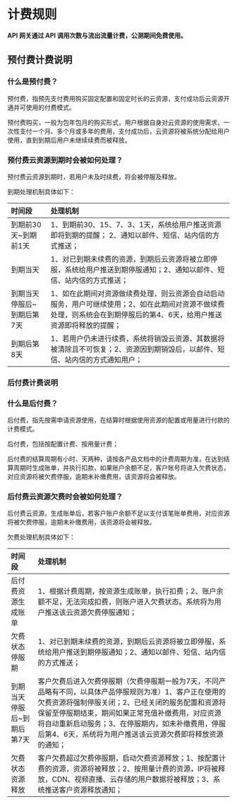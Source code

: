 # 计费规则

**API 网关通过 API 调用次数与流出流量计费，公测期间免费使用。**


## 预付费计费说明
### 什么是预付费？

预付费，指预先支付费用购买固定配置和固定时长的云资源，支付成功后云资源开通并可使用的付费模式。

预付费购买，一般为包年包月的购买形式，用户根据自身对云资源的使用需求，一次性支付一个月、多个月或多年的费用，支付成功后，云资源将被系统分配给用户使用，直到到期后用户未继续续费而被释放。

### 预付费云资源到期时会被如何处理？

预付费云资源到期时，若用户未及时续费，将会被停服及释放。

到期处理机制具体如下：

| 时间段 | 处理机制 | 
| :- | :- | 
| 到期前30天~到期前1天     | 1、到期前30、15、7、3、1天，系统给用户推送资源即将到期的提醒； 2、通知以邮件、短信、站内信的方式推送； | 	
| 到期当天     | 1、对已到期未续费的资源，到期后云资源将被立即停服，系统给用户推送到期停服通知；2、通知以邮件、短信、站内信的方式推送； | 	
| 到期当天停服后~到期后第7天  |1、如在此期间对资源做续费处理，则云资源会自动启动服务，用户可继续使用；2、如在此期间对资源不做续费处理，则系统会在到期停服后的第4、6天，给用户推送资源即将释放的提醒； | 	
| 到期后第8天   |1、若用户仍未进行续费，系统将销毁云资源，其数据将被清除且不可恢复；2、资源因到期销毁后，以邮件、短信、站内信的方式通知用户； | 	
	


### 后付费计费说明
### 什么是后付费？

后付费，指先按需申请资源使用，在结算时根据使用资源的配置或用量进行付款的计费模式。

后付费，包括按配置计费、按用量计费；

后付费的结算周期有小时、天两种，请按各产品文档中的计费周期为准，在达到结算周期时生成账单，并执行扣款，如果账户余额不足，客户账号将进入欠费状态，对应资源将被欠费停服，逾期未补缴费用，该资源将会被释放。
### 后付费云资源欠费时会被如何处理？

后付费云资源，生成账单后，若客户账户余额不足以支付该笔账单费用，对应资源将被欠费停服，逾期未补缴费用，该资源将会被释放。

欠费处理机制具体如下：

| 时间段 | 处理机制 | 
| :- | :- | 
| 后付费资源生成账单   | 1、根据计费周期，按资源生成账单，执行扣费；2、账户余额不足，无法完成扣费，则账户进入欠费状态。系统将为用户推送该云资源欠费停服通知； | 	
| 欠费状态停服期     | 1、对已到期未续费的资源，到期后云资源将被立即停服，系统给用户推送到期停服通知；2、通知以邮件、短信、站内信的方式推送； | 	
| 到期当天停服后~到期后第7天  |客户欠费后进入欠费停服期（欠费停服期一般为7天，不同产品略有不同，以具体产品停服规则为准）1、客户正在使用的欠费资源将强制停服关闭；2、已经关闭的服务配置和资源将保留至停服期结束，期间如果正常充值补缴费用，对应资源将自动重新启动服务；3、在停服期内，如未补缴费用，停服后第4、6天，系统将为用户推送该云资源欠费即将释放资源的通知； | 	
| 欠费状态资源释放   |客户欠费超过欠费停服期，启动欠费资源释放；1、按配置计费的资源，资源将被释放；2、按用量计费的资源，IP将被释放，CDN、视频直播、云存储的用户数据将被释放；3、系统推送客户资源释放通知；| 	
		


	


	


	

